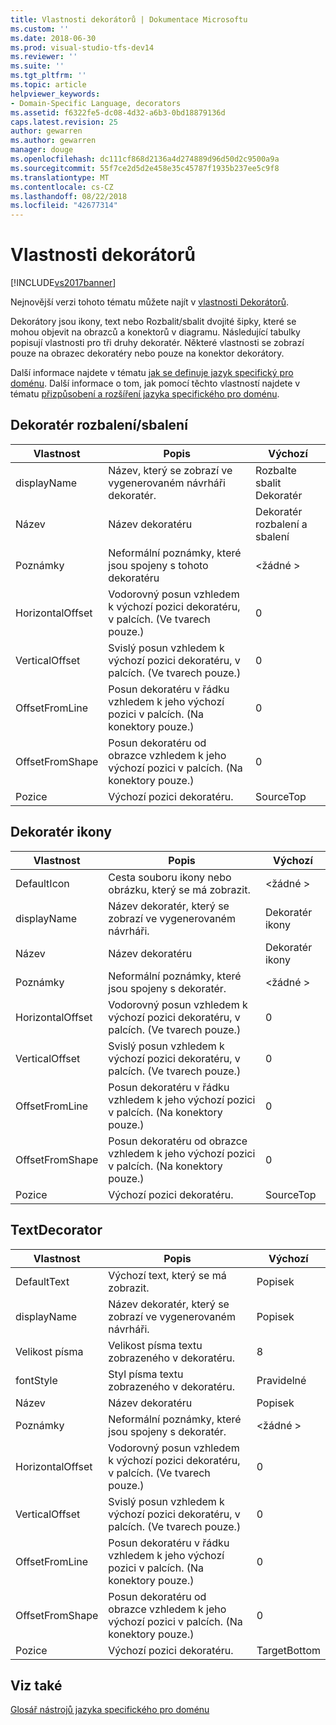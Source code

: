```yaml
---
title: Vlastnosti dekorátorů | Dokumentace Microsoftu
ms.custom: ''
ms.date: 2018-06-30
ms.prod: visual-studio-tfs-dev14
ms.reviewer: ''
ms.suite: ''
ms.tgt_pltfrm: ''
ms.topic: article
helpviewer_keywords:
- Domain-Specific Language, decorators
ms.assetid: f6322fe5-dc08-4d32-a6b3-0bd18879136d
caps.latest.revision: 25
author: gewarren
ms.author: gewarren
manager: douge
ms.openlocfilehash: dc111cf868d2136a4d274889d96d50d2c9500a9a
ms.sourcegitcommit: 55f7ce2d5d2e458e35c45787f1935b237ee5c9f8
ms.translationtype: MT
ms.contentlocale: cs-CZ
ms.lasthandoff: 08/22/2018
ms.locfileid: "42677314"
---
```

# <a name="properties-of-decorators"></a>Vlastnosti dekorátorů
[!INCLUDE[vs2017banner](../includes/vs2017banner.md)]

Nejnovější verzi tohoto tématu můžete najít v [vlastnosti Dekorátorů](https://docs.microsoft.com/visualstudio/modeling/properties-of-decorators).  
  
Dekorátory jsou ikony, text nebo Rozbalit/sbalit dvojité šipky, které se mohou objevit na obrazců a konektorů v diagramu. Následující tabulky popisují vlastnosti pro tři druhy dekoratér. Některé vlastnosti se zobrazí pouze na obrazec dekoratéry nebo pouze na konektor dekorátory.  
  
 Další informace najdete v tématu [jak se definuje jazyk specifický pro doménu](../modeling/how-to-define-a-domain-specific-language.md). Další informace o tom, jak pomocí těchto vlastností najdete v tématu [přizpůsobení a rozšíření jazyka specifického pro doménu](../modeling/customizing-and-extending-a-domain-specific-language.md).  
  
## <a name="expandcollapse-decorator"></a>Dekoratér rozbalení/sbalení  
  
|Vlastnost|Popis|Výchozí|  
|--------------|-----------------|-------------|  
|displayName|Název, který se zobrazí ve vygenerovaném návrháři dekoratér.|Rozbalte sbalit Dekoratér|  
|Název|Název dekoratéru|Dekoratér rozbalení a sbalení|  
|Poznámky|Neformální poznámky, které jsou spojeny s tohoto dekoratéru|\<žádné >|  
|HorizontalOffset|Vodorovný posun vzhledem k výchozí pozici dekoratéru, v palcích. (Ve tvarech pouze.)|0|  
|VerticalOffset|Svislý posun vzhledem k výchozí pozici dekoratéru, v palcích. (Ve tvarech pouze.)|0|  
|OffsetFromLine|Posun dekoratéru v řádku vzhledem k jeho výchozí pozici v palcích. (Na konektory pouze.)|0|  
|OffsetFromShape|Posun dekoratéru od obrazce vzhledem k jeho výchozí pozici v palcích. (Na konektory pouze.)|0|  
|Pozice|Výchozí pozici dekoratéru.|SourceTop|  
  
## <a name="icon-decorator"></a>Dekoratér ikony  
  
|Vlastnost|Popis|Výchozí|  
|--------------|-----------------|-------------|  
|DefaultIcon|Cesta souboru ikony nebo obrázku, který se má zobrazit.|\<žádné >|  
|displayName|Název dekoratér, který se zobrazí ve vygenerovaném návrháři.|Dekoratér ikony|  
|Název|Název dekoratéru|Dekoratér ikony|  
|Poznámky|Neformální poznámky, které jsou spojeny s dekoratér.|\<žádné >|  
|HorizontalOffset|Vodorovný posun vzhledem k výchozí pozici dekoratéru, v palcích. (Ve tvarech pouze.)|0|  
|VerticalOffset|Svislý posun vzhledem k výchozí pozici dekoratéru, v palcích. (Ve tvarech pouze.)|0|  
|OffsetFromLine|Posun dekoratéru v řádku vzhledem k jeho výchozí pozici v palcích. (Na konektory pouze.)|0|  
|OffsetFromShape|Posun dekoratéru od obrazce vzhledem k jeho výchozí pozici v palcích. (Na konektory pouze.)|0|  
|Pozice|Výchozí pozici dekoratéru.|SourceTop|  
  
## <a name="textdecorator"></a>TextDecorator  
  
|Vlastnost|Popis|Výchozí|  
|--------------|-----------------|-------------|  
|DefaultText|Výchozí text, který se má zobrazit.|Popisek|  
|displayName|Název dekoratér, který se zobrazí ve vygenerovaném návrháři.|Popisek|  
|Velikost písma|Velikost písma textu zobrazeného v dekoratéru.|8|  
|fontStyle|Styl písma textu zobrazeného v dekoratéru.|Pravidelné|  
|Název|Název dekoratéru|Popisek|  
|Poznámky|Neformální poznámky, které jsou spojeny s dekoratér.|\<žádné >|  
|HorizontalOffset|Vodorovný posun vzhledem k výchozí pozici dekoratéru, v palcích. (Ve tvarech pouze.)|0|  
|VerticalOffset|Svislý posun vzhledem k výchozí pozici dekoratéru, v palcích. (Ve tvarech pouze.)|0|  
|OffsetFromLine|Posun dekoratéru v řádku vzhledem k jeho výchozí pozici v palcích. (Na konektory pouze.)|0|  
|OffsetFromShape|Posun dekoratéru od obrazce vzhledem k jeho výchozí pozici v palcích. (Na konektory pouze.)|0|  
|Pozice|Výchozí pozici dekoratéru.|TargetBottom|  
  
## <a name="see-also"></a>Viz také  
 [Glosář nástrojů jazyka specifického pro doménu](http://msdn.microsoft.com/en-us/ca5e84cb-a315-465c-be24-76aa3df276aa)



